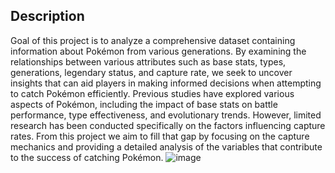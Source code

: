 <h2>Description</h2>

Goal of this project is to analyze a comprehensive dataset containing information about Pokémon from various generations. 
By examining the relationships between various attributes such as base stats, types, generations, legendary status, and capture rate, we seek to uncover insights that can aid players in making informed decisions when attempting to catch Pokémon efficiently. 
Previous studies have explored various aspects of Pokémon, including the impact of base stats on battle performance, type effectiveness, and evolutionary trends. However, limited research has been conducted specifically on the factors influencing capture rates. From this project we aim to fill that gap by focusing on the capture mechanics and providing a detailed analysis of the variables that contribute to the success of catching Pokémon.
![image](https://github.com/user-attachments/assets/25a994a2-bd50-40c8-a93c-56f1377384ad)
